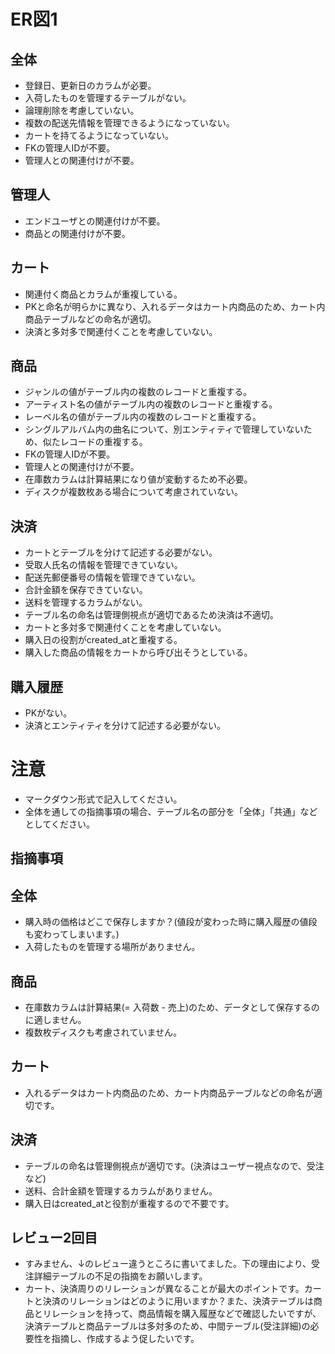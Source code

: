 # ER図1
## 全体
- 登録日、更新日のカラムが必要。
- 入荷したものを管理するテーブルがない。
- 論理削除を考慮していない。
- 複数の配送先情報を管理できるようになっていない。
- カートを持てるようになっていない。
- FKの管理人IDが不要。
- 管理人との関連付けが不要。

## 管理人
- エンドユーザとの関連付けが不要。
- 商品との関連付けが不要。

## カート
- 関連付く商品とカラムが重複している。
- PKと命名が明らかに異なり、入れるデータはカート内商品のため、カート内商品テーブルなどの命名が適切。
- 決済と多対多で関連付くことを考慮していない。

## 商品
- ジャンルの値がテーブル内の複数のレコードと重複する。
- アーティスト名の値がテーブル内の複数のレコードと重複する。
- レーベル名の値がテーブル内の複数のレコードと重複する。
- シングルアルバム内の曲名について、別エンティティで管理していないため、似たレコードの重複する。
- FKの管理人IDが不要。
- 管理人との関連付けが不要。
- 在庫数カラムは計算結果になり値が変動するため不必要。
- ディスクが複数枚ある場合について考慮されていない。

## 決済
- カートとテーブルを分けて記述する必要がない。
- 受取人氏名の情報を管理できていない。
- 配送先郵便番号の情報を管理できていない。
- 合計金額を保存できていない。
- 送料を管理するカラムがない。
- テーブル名の命名は管理側視点が適切であるため決済は不適切。
- カートと多対多で関連付くことを考慮していない。
- 購入日の役割がcreated_atと重複する。
- 購入した商品の情報をカートから呼び出そうとしている。

## 購入履歴
- PKがない。
- 決済とエンティティを分けて記述する必要がない。

# 注意
* マークダウン形式で記入してください。
* 全体を通しての指摘事項の場合、テーブル名の部分を「全体」「共通」などとしてください。

## 指摘事項
## 全体
- 購入時の価格はどこで保存しますか？(値段が変わった時に購入履歴の値段も変わってしまいます。)
- 入荷したものを管理する場所がありません。

## 商品
- 在庫数カラムは計算結果(= 入荷数 - 売上)のため、データとして保存するのに適しません。
- 複数枚ディスクも考慮されていません。

## カート
- 入れるデータはカート内商品のため、カート内商品テーブルなどの命名が適切です。

## 決済
- テーブルの命名は管理側視点が適切です。(決済はユーザー視点なので、受注など)
- 送料、合計金額を管理するカラムがありません。
- 購入日はcreated_atと役割が重複するので不要です。

## レビュー2回目
- すみません、↓のレビュー違うところに書いてました。下の理由により、受注詳細テーブルの不足の指摘をお願いします。
 - カート、決済周りのリレーションが異なることが最大のポイントです。カートと決済のリレーションはどのように用いますか？また、決済テーブルは商品とリレーションを持って、商品情報を購入履歴などで確認したいですが、決済テーブルと商品テーブルは多対多のため、中間テーブル(受注詳細)の必要性を指摘し、作成するよう促したいです。


